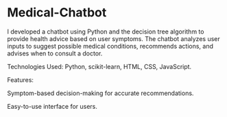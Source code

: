 # Medical-Chatbot

I developed a chatbot using Python and the decision tree algorithm to provide health advice based on user symptoms. The chatbot analyzes user inputs to suggest possible medical conditions, recommends actions, and advises when to consult a doctor.

Technologies Used: Python, scikit-learn, HTML, CSS, JavaScript.

Features:

Symptom-based decision-making for accurate recommendations.

Easy-to-use interface for users.
